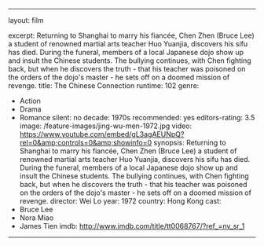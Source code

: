  ---
layout: film

excerpt: Returning to Shanghai to marry his fiancée, Chen Zhen (Bruce Lee) a student of renowned martial arts teacher Huo Yuanjia, discovers his sifu has died. During the funeral, members of a local Japanese dojo show up and insult the Chinese students. The bullying continues, with Chen fighting back, but when he discovers the truth - that his teacher was poisoned on the orders of the dojo's master - he sets off on a doomed mission of revenge.
title: The Chinese Connection
runtime: 102
genre: 
- Action
- Drama
- Romance 
silent: no
decade: 1970s
recommended: yes
editors-rating: 3.5
image:  /feature-images/jing-wu-men-1972.jpg
video: https://www.youtube.com/embed/gL3agAEUNpQ?rel=0&amp;controls=0&amp;showinfo=0
synopsis: Returning to Shanghai to marry his fiancée, Chen Zhen (Bruce Lee) a student of renowned martial arts teacher Huo Yuanjia, discovers his sifu has died. During the funeral, members of a local Japanese dojo show up and insult the Chinese students. The bullying continues, with Chen fighting back, but when he discovers the truth - that his teacher was poisoned on the orders of the dojo's master - he sets off on a doomed mission of revenge.
director: Wei Lo
year: 1972
country: Hong Kong
cast: 
- Bruce Lee
- Nora Miao
- James Tien
imdb: http://www.imdb.com/title/tt0068767/?ref_=nv_sr_1

--- 